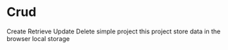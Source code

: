 # Crud
Create Retrieve Update Delete simple project 
this project store data in the browser local storage

